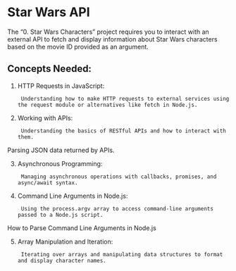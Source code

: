 # Star Wars API

The “0. Star Wars Characters” project requires you to interact with an external API to fetch and display information about Star Wars characters based on the movie ID provided as an argument.

## Concepts Needed:
1. HTTP Requests in JavaScript:

        Understanding how to make HTTP requests to external services using the request module or alternatives like fetch in Node.js.

2. Working with APIs:

        Understanding the basics of RESTful APIs and how to interact with them.
Parsing JSON data returned by APIs.

3. Asynchronous Programming:

        Managing asynchronous operations with callbacks, promises, and async/await syntax.

4. Command Line Arguments in Node.js:

        Using the process.argv array to access command-line arguments passed to a Node.js script.
How to Parse Command Line Arguments in Node.js

5. Array Manipulation and Iteration:

        Iterating over arrays and manipulating data structures to format and display character names.
